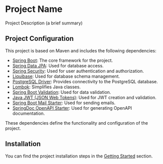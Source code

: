 # Project Name

Project Description (a brief summary)

## Project Configuration

This project is based on Maven and includes the following dependencies:

- [Spring Boot](https://spring.io/projects/spring-boot): The core framework for the project.
- [Spring Data JPA](https://spring.io/projects/spring-data-jpa): Used for database access.
- [Spring Security](https://spring.io/projects/spring-security): Used for user authentication and authorization.
- [Liquibase](https://www.liquibase.org/): Used for database schema management.
- [PostgreSQL Driver](https://jdbc.postgresql.org/): Provides connectivity to the PostgreSQL database.
- [Lombok](https://projectlombok.org/): Simplifies Java classes.
- [Spring Boot Validation](https://docs.spring.io/spring-boot/docs/current/reference/htmlsingle/#boot-features-validation): Used for data validation.
- [Java JWT (JSON Web Tokens)](https://github.com/jwtk/jjwt): Used for JWT creation and validation.
- [Spring Boot Mail Starter](https://docs.spring.io/spring-boot/docs/current/reference/html/boot-features-email.html): Used for sending emails.
- [SpringDoc OpenAPI Starter](https://springdoc.org/): Used for generating OpenAPI documentation.

These dependencies define the functionality and configuration of the project.

## Installation

You can find the project installation steps in the [Getting Started](#getting-started) section.

